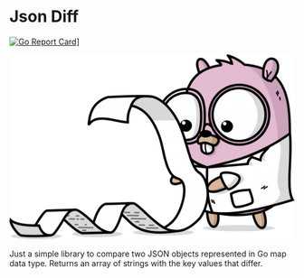 # Json Diff

[![Go Report Card](https://goreportcard.com/report/github.com/NeowayLabs/jsondiff)](https://goreportcard.com/report/github.com/NeowayLabs/jsondiff)]

![Gopher image](img/gopher.png)

Just a simple library to compare two JSON objects represented in Go map data type. Returns an array of strings with the key values that differ.
